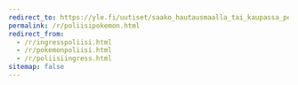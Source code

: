 ```yaml
---
redirect_to: https://yle.fi/uutiset/saako_hautausmaalla_tai_kaupassa_pelata_poliisi_ohjeistaa_pokemonien_metsastajia/9035884
permalink: /r/poliisipokemon.html
redirect_from:
  - /r/ingresspoliisi.html
  - /r/pokemonpoliisi.html
  - /r/poliisiingress.html
sitemap: false
---
```

